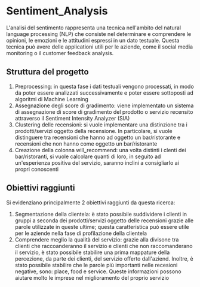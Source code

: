 # Sentiment_Analysis

L'analisi del sentimento rappresenta una tecnica nell'ambito del natural language processing (NLP) che consiste nel determinare e comprendere le opinioni, le emozioni e le attitudini espressi in un dato testuale. Questa tecnica può avere delle applicationi utili per le aziende, come il social media monitoring o il customer feedback analysis.

## Struttura del progetto
1. Preprocessing: in questa fase i dati testuali vengono processati, in modo da poter essere analizzati successivamente e poter essere sottoposti ad algoritmi di Machine Learning
2. Assegnazione degli score di gradimento: viene implementato un sistema di assegnazione di score di gradimento del prodotto o servizio recensito attraverso il Sentiment Intensity Analyzer (SIA)
3. Clustering delle recensioni: si vuole implementare una distinzione tra i prodotti/servizi oggetto della recensione. In particolare, si vuole distinguere tra recensioni che hanno ad oggetto un bar/ristorante e recensioni che non hanno come oggetto un bar/ristorante
4. Creazione della colonna will_recommend: una volta distinti i clenti dei bar/ristoranti, si vuole calcolare quanti di loro, in seguito ad un'esperienza positiva del servizio, saranno inclini a consigliarlo ai propri conoscenti

## Obiettivi raggiunti
Si evidenziano principalmente 2 obiettivi raggiunti da questa ricerca:
1. Segmentazione della clientela: è stato possibile suddividere i clienti in gruppi a seconda dei prodotti/servizi oggetto delle recensioni grazie alle parole utilizzate in queste ultime; questa caratteristica può essere utile per le aziende nella fase di profilazione della clientela
2. Comprendere meglio la qualità del servizio: grazie alla divisone tra clienti che raccoanderanno il servizio e clienti che non raccomanderano il servizio, è stato possibile stabilire una prima mappature della percezione, da parte dei clienti, del servizio offerto dall'aziend. Inoltre, è stato possibile stabilire che le parole più importanti nelle recesioni negative, sono: place, food e service. Queste informazioni possono aiutare molto le imprese nel miglioramento del proprio servizio
